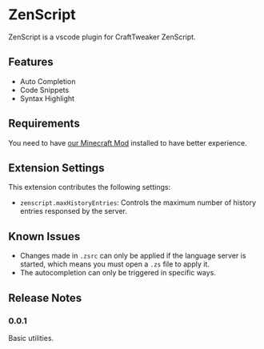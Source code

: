 # ZenScript

ZenScript is a vscode plugin for CraftTweaker ZenScript.

## Features

- Auto Completion
- Code Snippets
- Syntax Highlight

## Requirements

You need to have [our Minecraft Mod](https://github.com/Yesterday17/Probe) installed to have better experience.

## Extension Settings

This extension contributes the following settings:

- `zenscript.maxHistoryEntries`: Controls the maximum number of history entries responsed by the server.

## Known Issues

- Changes made in `.zsrc` can only be applied if the language server is started, which means you must open a `.zs` file to apply it.
- The autocompletion can only be triggered in specific ways.

## Release Notes

### 0.0.1

Basic utilities.
